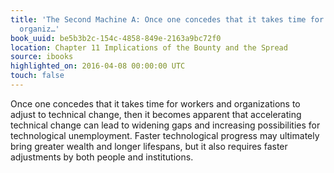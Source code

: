 ```yaml
---
title: 'The Second Machine A: Once one concedes that it takes time for workers and
  organiz…'
book_uuid: be5b3b2c-154c-4858-849e-2163a9bc72f0
location: Chapter 11 Implications of the Bounty and the Spread
source: ibooks
highlighted_on: 2016-04-08 00:00:00 UTC
touch: false
---
```


Once one concedes that it takes time for workers and organizations to adjust to technical change, then it becomes apparent that accelerating technical change can lead to widening gaps and increasing possibilities for technological unemployment. Faster technological progress may ultimately bring greater wealth and longer lifespans, but it also requires faster adjustments by both people and institutions.
